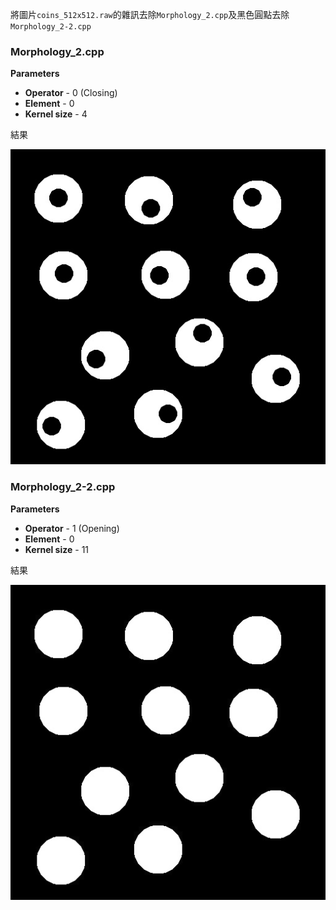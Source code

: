 將圖片`coins_512x512.raw`的雜訊去除`Morphology_2.cpp`及黑色圓點去除 `Morphology_2-2.cpp`

### Morphology_2.cpp

**Parameters**
- **Operator** - 0 (Closing)
- **Element** - 0
- **Kernel size** - 4

結果

![圖片](/output/test_morphology/coins_512x512_1.jpg)

### Morphology_2-2.cpp

**Parameters**
- **Operator** - 1 (Opening)
- **Element** - 0
- **Kernel size** - 11

結果

![圖片](/output/test_morphology/coins_512x512_2.jpg)
